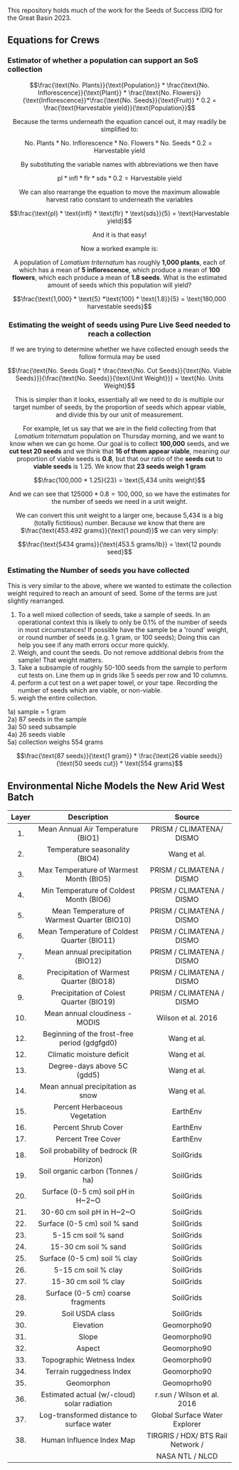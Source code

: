 This repository holds much of the work for the Seeds of Success IDIQ for the Great Basin 2023. 


## Equations for Crews

### Estimator of whether a population can support an SoS collection

<center>

$$\frac{\text{No. Plants}}{\text{Population}} * \frac{\text{No. Inflorescence}}{\text{Plant}} * \frac{\text{No. Flowers}}{\text{Inflorescence}}*\frac{\text{No. Seeds}}{\text{Fruit}} * 0.2 = \frac{\text{Harvestable yield}}{\text{Population}}$$ 

Because the terms underneath the equation cancel out, it may readily be simplified to:

$$\text{No. Plants} * \text{No. Inflorescence} *\text{No. Flowers} * \text{No. Seeds} * 0.2=\text{Harvestable yield}$$ 

By substituting the variable names with abbreviations we then have

$$\text{pl} * \text{infl} * \text{flr} * \text{sds} * 0.2 = \text{Harvestable yield}$$ 

We can also rearrange the equation to move the maximum allowable harvest ratio constant to underneath the variables

$$\frac{\text{pl} * \text{infl} * \text{flr} * \text{sds}}{5} = \text{Harvestable yield}$$ 

And it is that easy!

Now a worked example is:

A population of *Lomatium triternatum* has roughly **1,000 plants**, each of which has a mean of **5 inflorescence**, which produce a mean of **100 flowers**, which each produce a mean  of **1.8 seeds**. What is the estimated amount of seeds which this population will yield?

$$\frac{\text{1,000} * \text{5} *\text{100} * \text{1.8}}{5} = \text{180,000 harvestable seeds}$$

### Estimating the weight of seeds using Pure Live Seed needed to reach a collection

If we are trying to determine whether we have collected enough seeds the follow formula may be used

$$\frac{\text{No. Seeds Goal} * \frac{\text{No. Cut Seeds}}{\text{No. Viable Seeds}}}{\frac{\text{No. Seeds}}{\text{Unit Weight}}} = \text{No. Units Weight}$$ 

This is simpler than it looks, essentially all we need to do is multiple our target number of seeds, by the proportion of seeds which appear viable, and divide this by our unit of measurement. 

For example, let us say that we are in the field collecting from that *Lomatium triternatum* population on Thursday morning, and we want to know when we can go home. Our goal is to collect **100,000** seeds, and we **cut test 20 seeds** and we think that **16 of them appear viable**, meaning our proportion of viable seeds is **0.8**, but that our ratio of the **seeds cut** to **viable seeds** is 1.25. We know that **23 seeds weigh 1 gram**

$$\frac{100,000 * 1.25}{23} = \text{5,434 units weight}$$ 

And we can see that $125000 * 0.8 = 100,000$, so we have the estimates for the number of seeds we need in a unit weight.

We can convert this unit weight to a larger one, because 5,434 is a big (totally fictitious) number. Because we know that there are $\frac{\text{453.492 grams}}{\text{1 pound}}$ we can very simply:

$$\frac{\text{5434 grams}}{\text{453.5 grams/lb}} = \text{12 pounds seed}$$
  
</center>


### Estimating the Number of seeds you have collected

This is very similar to the above, where we wanted to estimate the collection weight required to reach an amount of seed. Some of the terms are just slightly rearranged. 

1) To a well mixed collection of seeds, take a sample of seeds. In an operational context this is likely to only be 0.1% of the number of seeds in most circumstances! If possible have the sample be a 'round' weight, or round number of seeds (e.g. 1 gram, or 100 seeds); Doing this can help you see if any math errors occur more quickly.
2) Weigh, and count the seeds. Do not remove additional debris from the sample! That weight matters.
3) Take a subsample of roughly 50-100 seeds from the sample to perform cut tests on. Line them up in grids like 5 seeds per row and 10 columns.
4) perform a cut test on a wet paper towel, or your tape. Recording the number of seeds which are viable, or non-viable.
5) weigh the entire collection.

1a) sample = 1 gram   
2a) 87 seeds in the sample   
3a) 50 seed subsample   
4a) 26 seeds viable   
5a) collection weighs 554 grams   

$$\frac{\text{87 seeds}}{\text{1 gram}} * \frac{\text{26 viable seeds}}{\text{50 seeds cut}} * \text{554 grams}$$

## Environmental Niche Models the New Arid West Batch


| Layer |                       Description                       |              Source                            
| :---: | :-----------------------------------------------------: | :-----------------------------------: |  
|  1.   |              Mean Annual Air Temperature (BIO1)         |       PRISM / CLIMATENA/ DISMO        |
|  2.   |                 Temperature seasonality (BIO4)          |             Wang et al.               |
|  3.   |         Max Temperature of Warmest Month (BIO5)         |        PRISM / CLIMATENA / DISMO      |
|  4.   |         Min Temperature of Coldest Month (BIO6)         |        PRISM / CLIMATENA / DISMO      |
|  5.   |        Mean Temperature of Warmest Quarter (BIO10)      |        PRISM / CLIMATENA / DISMO      |
|  6.   |        Mean Temperature of Coldest Quarter (BIO11)      |        PRISM / CLIMATENA / DISMO      |
|  7.   |              Mean annual precipitation (BIO12)          |        PRISM / CLIMATENA / DISMO      |
|  8.   |         Precipitation of Warmest Quarter (BIO18)        |        PRISM / CLIMATENA / DISMO      |
|  9.   |        Precipitation of Colest Quarter (BIO19)          |        PRISM / CLIMATENA / DISMO      |
| 10.   |                Mean annual cloudiness - MODIS           |          Wilson et al. 2016           |
| 12.   |         Beginning of the frost-free period (gdgfgd0)    |              Wang et al.              |
| 12.   |                   Climatic moisture deficit             |              Wang et al.              |
| 13.   |                  Degree-days above 5C (gdd5)            |              Wang et al.              |
| 14.   |               Mean annual precipitation as snow         |              Wang et al.              |
| 15.   |                 Percent Herbaceous Vegetation           |               EarthEnv                |
| 16.   |                     Percent Shrub Cover                 |               EarthEnv                |
| 17.   |                      Percent Tree Cover                 |               EarthEnv                |
| 18.   |          Soil probability of bedrock (R Horizon)        |              SoilGrids                |
| 19.   |                Soil organic carbon (Tonnes / ha)        |              SoilGrids                |
| 20.   |                Surface (0-5 cm) soil pH in H~2~O        |              SoilGrids                |
| 21.   |                   30-60 cm soil pH in H~2~O             |              SoilGrids                |
| 22.   |                Surface (0-5 cm) soil % sand             |              SoilGrids                |
| 23.   |                    5-15 cm  soil % sand                 |              SoilGrids                |
| 24.   |                    15-30 cm soil % sand                 |              SoilGrids                |
| 25.   |                Surface (0-5 cm) soil % clay             |              SoilGrids                |
| 26.   |                    5-15 cm  soil % clay                 |              SoilGrids                |
| 27.   |                    15-30 cm soil % clay                 |              SoilGrids                |
| 28.   |              Surface (0-5 cm) coarse fragments          |              SoilGrids                |
| 29.   |                      Soil USDA class                    |              SoilGrids                |
| 30.   |                         Elevation                       |             Geomorpho90               |
| 31.   |                          Slope                          |             Geomorpho90               |
| 32.   |                          Aspect                         |             Geomorpho90               |
| 33.   |                 Topographic Wetness Index               |             Geomorpho90               |
| 34.   |                  Terrain ruggedness Index               |             Geomorpho90               |
| 35.   |                       Geomorphon                        |             Geomoprho90               |
| 36.   |        Estimated actual (w/-cloud) solar radiation      |      r.sun / Wilson et al. 2016       |
| 37.   |        Log-transformed distance to surface water        |     Global Surface Water Explorer     |
| 38.   |                 Human Influence Index Map               | TIRGRIS / HDX/ BTS Rail Network /     |
|       |                                                         |           NASA NTL  / NLCD            |


